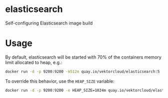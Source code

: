 # elasticsearch
Self-configuring Elasticsearch image build

# Usage

By default, elasticsearch will be started with 70% of the containers memory limit allocated to heap, e.g.:
```bash
docker run -d -p 9200:9200 -m512m quay.io/vektorcloud/elasticsearch:5
```

To override this behavior, use the `HEAP_SIZE` variable:
```bash
docker run -d -p 9200:9200 -e HEAP_SIZE=1024m quay.io/vektorcloud/elasticsearch:5
```
